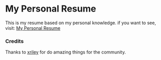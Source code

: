 <h1>My Personal Resume</h1>

This is my resume based on my personal knowledge.
if you want to see, visit: <a href="https://cflambury.github.io/CV/" target="_blank"> My Personal Resume</a>


<h3>Credits</h3>
Thanks to <a href="https://github.com/xriley" target="_blank">xriley</a> for do amazing things for the community.

